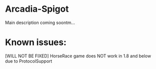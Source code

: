 # Arcadia-Spigot

Main description coming soontm...

# Known issues:

[WILL NOT BE FIXED] HorseRace game does NOT work in 1.8 and below due to ProtocolSupport
